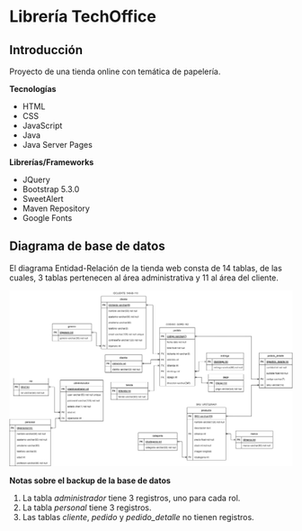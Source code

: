 # Librería TechOffice

## Introducción
Proyecto de una tienda online con temática de papelería. 

**Tecnologías**
- HTML
- CSS
- JavaScript
- Java
- Java Server Pages

**Librerías/Frameworks**
- JQuery
- Bootstrap 5.3.0
- SweetAlert
- Maven Repository
- Google Fonts

## Diagrama de base de datos
El diagrama Entidad-Relación de la tienda web consta de 14 tablas, de las cuales, 3 tablas pertenecen al área administrativa y 11 al área del cliente.

<p align="center">
  <img src="http://raw.githubusercontent.com/brianinhu/app-libreria-bazar/master/database/graphic/dblibreriabazar.png" width="700" alt="Descripción de la imagen">
</p>

**Notas sobre el backup de la base de datos**
1. La tabla *administrador* tiene 3 registros, uno para cada rol.
2. La tabla *personal* tiene 3 registros.
3. Las tablas *cliente*, *pedido* y *pedido_detalle* no tienen registros.
